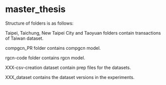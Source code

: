 # master_thesis
Structure of folders is as follows:

Taipei, Taichung, New Taipei City and Taoyuan folders contain transactions of Taiwan dataset.

compgcn_PR folder contains compgcn model.

rgcn-code folder contains rgcn model.

XXX-csv-creation dataset contain prep files for the datasets.

XXX_dataset contains the dataset versions in the experiments.

